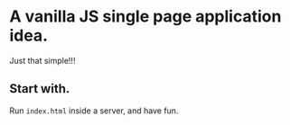 # A vanilla JS single page application idea.

Just that simple!!!

## Start with.
Run `index.html` inside a server, and have fun.
